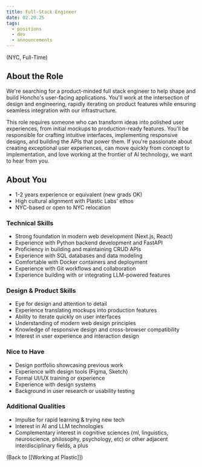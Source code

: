 ```yaml
---
title: Full-Stack Engineer
date: 02.20.25
tags:
  - positions
  - dev
  - announcements
---
```

(NYC, Full-Time)

## About the Role
We're searching for a product-minded full stack engineer to help shape and build Honcho's user-facing applications. You'll work at the intersection of design and engineering, rapidly iterating on product features while ensuring seamless integration with our infrastructure.

This role requires someone who can transform ideas into polished user experiences, from initial mockups to production-ready features. You'll be responsible for crafting intuitive interfaces, implementing responsive designs, and building the APIs that power them. If you're passionate about creating exceptional user experiences, can move quickly from concept to implementation, and love working at the frontier of AI technology, we want to hear from you.

## About You
- 1-2 years experience or equivalent (new grads OK)
- High cultural alignment with Plastic Labs' ethos
- NYC-based or open to NYC relocation

### Technical Skills
- Strong foundation in modern web development (Next.js, React)
- Experience with Python backend development and FastAPI
- Proficiency in building and maintaining CRUD APIs
- Experience with SQL databases and data modeling
- Comfortable with Docker containers and deployment
- Experience with Git workflows and collaboration
- Experience building with or integrating LLM-powered features

### Design & Product Skills
- Eye for design and attention to detail
- Experience translating mockups into production features
- Ability to iterate quickly on user interfaces
- Understanding of modern web design principles
- Knowledge of responsive design and cross-browser compatibility
- Interest in user experience and interaction design

### Nice to Have
- Design portfolio showcasing previous work
- Experience with design tools (Figma, Sketch)
- Formal UI/UX training or experience
- Experience with design systems
- Background in user research or usability testing

### Additional Qualities
- Impulse for rapid learning & trying new tech
- Interest in AI and LLM technologies
- Complementary interest in cognitive sciences (ml, linguistics, neuroscience, philosophy, psychology, etc) or other adjacent interdisciplinary fields, a plus


(Back to [[Working at Plastic]])